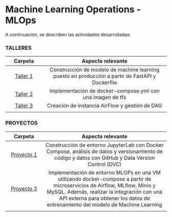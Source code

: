 # Machine Learning Operations - MLOps

A continuación, se describen las actividades desarrolladas:

### **TALLERES**

|<div style="width: 100px">Carpeta</div>| Aspecto relevante |
| :-: |:-: |
| [Taller 1](https://github.com/thonybossa/MLOPS/tree/main/Taller_1)| Construcción de modelo de machine learning puesto en producción a partir de FastAPI y Dockerfile |
| [Taller 2](https://github.com/thonybossa/MLOPS/tree/main/Taller_2) | Implementación de docker-compose.yml con una imagen de tfx |
| [Taller 3](https://github.com/thonybossa/MLOPS/tree/main/Taller_3)| Creación de instancia AirFlow y gestión de DAG |
| | |


### **PROYECTOS**

| <div style="width: 100px">Carpeta</div> | Aspecto relevante |
| :-: |:-: |
| [Proyecto 1](https://github.com/thonybossa/MLOPS/tree/main/Proyecto_1)| Construcción de entorno JupyterLab con Docker Compose, análisis de datos y versionamiento de código y datos con GitHub y Data Version Control (DVC) |
| [Proyecto 3](https://github.com/thonybossa/MLOPS/tree/main/Proyecto_2)| Implementación de entorno MLOPs en una VM utilizando docker-compose a partir de microservicios de Airflow, MLflow, Minio y MySQL. Además, realizar la integración con una API externa para obtener los datos de entrenamiento del modelo de Machine Learning  |
| | |

